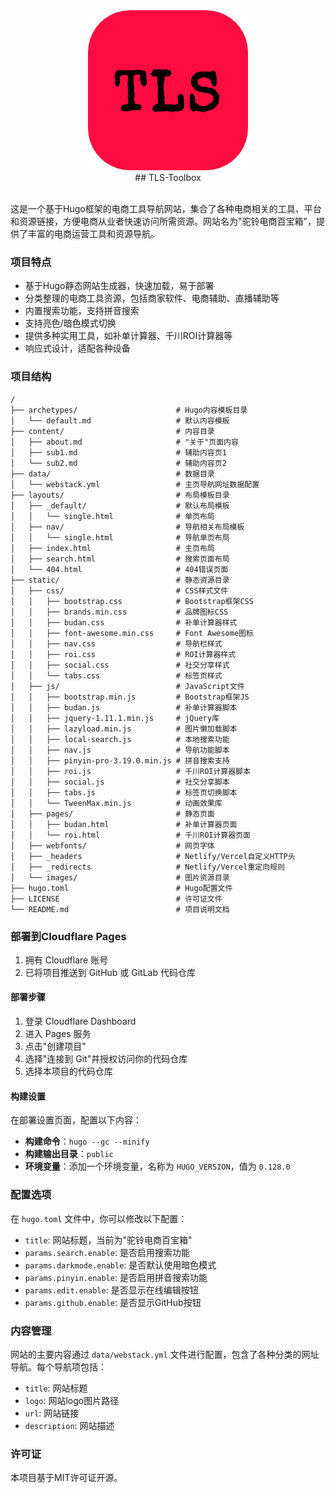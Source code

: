 <div align="center">
  <img src="/static/images/驼铃标志1.png" />
</div>

<div align="center">## TLS-Toolbox</div><br>

这是一个基于Hugo框架的电商工具导航网站，集合了各种电商相关的工具、平台和资源链接，方便电商从业者快速访问所需资源。网站名为"驼铃电商百宝箱"，提供了丰富的电商运营工具和资源导航。

### 项目特点

- 基于Hugo静态网站生成器，快速加载，易于部署
- 分类整理的电商工具资源，包括商家软件、电商辅助、直播辅助等
- 内置搜索功能，支持拼音搜索
- 支持亮色/暗色模式切换
- 提供多种实用工具，如补单计算器、千川ROI计算器等
- 响应式设计，适配各种设备

### 项目结构

```
/
├── archetypes/                      # Hugo内容模板目录
│   └── default.md                   # 默认内容模板
├── content/                         # 内容目录
│   ├── about.md                     # "关于"页面内容
│   ├── sub1.md                      # 辅助内容页1
│   └── sub2.md                      # 辅助内容页2
├── data/                            # 数据目录
│   └── webstack.yml                 # 主页导航网址数据配置
├── layouts/                         # 布局模板目录
│   ├── _default/                    # 默认布局模板
│   │   └── single.html              # 单页布局
│   ├── nav/                         # 导航相关布局模板
│   │   └── single.html              # 导航单页布局
│   ├── index.html                   # 主页布局
│   ├── search.html                  # 搜索页面布局
│   └── 404.html                     # 404错误页面
├── static/                          # 静态资源目录
│   ├── css/                         # CSS样式文件
│   │   ├── bootstrap.css            # Bootstrap框架CSS
│   │   ├── brands.min.css           # 品牌图标CSS
│   │   ├── budan.css                # 补单计算器样式
│   │   ├── font-awesome.min.css     # Font Awesome图标
│   │   ├── nav.css                  # 导航栏样式
│   │   ├── roi.css                  # ROI计算器样式
│   │   ├── social.css               # 社交分享样式
│   │   └── tabs.css                 # 标签页样式
│   ├── js/                          # JavaScript文件
│   │   ├── bootstrap.min.js         # Bootstrap框架JS
│   │   ├── budan.js                 # 补单计算器脚本
│   │   ├── jquery-1.11.1.min.js     # jQuery库
│   │   ├── lazyload.min.js          # 图片懒加载脚本
│   │   ├── local-search.js          # 本地搜索功能
│   │   ├── nav.js                   # 导航功能脚本
│   │   ├── pinyin-pro-3.19.0.min.js # 拼音搜索支持
│   │   ├── roi.js                   # 千川ROI计算器脚本
│   │   ├── social.js                # 社交分享脚本
│   │   ├── tabs.js                  # 标签页切换脚本
│   │   └── TweenMax.min.js          # 动画效果库
│   ├── pages/                       # 静态页面
│   │   ├── budan.html               # 补单计算器页面
│   │   └── roi.html                 # 千川ROI计算器页面
│   ├── webfonts/                    # 网页字体
│   ├── _headers                     # Netlify/Vercel自定义HTTP头
│   ├── _redirects                   # Netlify/Vercel重定向规则
│   └── images/                      # 图片资源目录
├── hugo.toml                        # Hugo配置文件
├── LICENSE                          # 许可证文件
└── README.md                        # 项目说明文档
```

### 部署到Cloudflare Pages

1. 拥有 Cloudflare 账号
2. 已将项目推送到 GitHub 或 GitLab 代码仓库

#### 部署步骤
1. 登录 Cloudflare Dashboard
2. 进入 Pages 服务
3. 点击"创建项目"
4. 选择"连接到 Git"并授权访问你的代码仓库
5. 选择本项目的代码仓库

#### 构建设置
在部署设置页面，配置以下内容：
- **构建命令**：`hugo --gc --minify`
- **构建输出目录**：`public`
- **环境变量**：添加一个环境变量，名称为 `HUGO_VERSION`，值为 `0.128.0`

### 配置选项

在 `hugo.toml` 文件中，你可以修改以下配置：

- `title`: 网站标题，当前为"驼铃电商百宝箱"
- `params.search.enable`: 是否启用搜索功能
- `params.darkmode.enable`: 是否默认使用暗色模式
- `params.pinyin.enable`: 是否启用拼音搜索功能
- `params.edit.enable`: 是否显示在线编辑按钮
- `params.github.enable`: 是否显示GitHub按钮

### 内容管理

网站的主要内容通过 `data/webstack.yml` 文件进行配置，包含了各种分类的网址导航。每个导航项包括：
- `title`: 网站标题
- `logo`: 网站logo图片路径
- `url`: 网站链接
- `description`: 网站描述

### 许可证

本项目基于MIT许可证开源。
